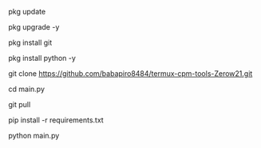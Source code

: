 pkg update

pkg upgrade -y

pkg install git

pkg install python -y

git clone https://github.com/babapiro8484/termux-cpm-tools-Zerow21.git

cd main.py

git pull

pip install -r requirements.txt

python main.py

